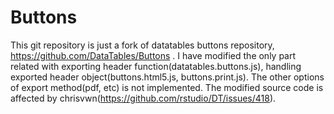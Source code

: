 # Buttons

This git repository is just a fork of datatables buttons repository, https://github.com/DataTables/Buttons . 
I have modified the only part related with exporting header function(datatables.buttons.js), handling exported header object(buttons.html5.js, buttons.print.js).
The other options of export method(pdf, etc) is not implemented.
The modified source code is affected by chrisvwn(https://github.com/rstudio/DT/issues/418).
